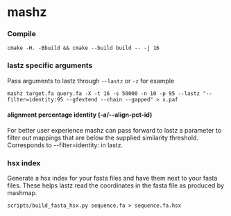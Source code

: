 # mashz

### Compile

```
cmake -H. -Bbuild && cmake --build build -- -j 16
```

### lastz specific arguments

Pass arguments to lastz through `--lastz` or `-z` for example
```
mashz target.fa query.fa -X -t 16 -s 50000 -n 10 -p 95 --lastz "--filter=identity:95 --gfextend --chain --gapped" > x.paf
```

#### alignment percentage identity (-a/--align-pct-id)
For better user experience mashz can pass forward to lastz a parameter to filter out mappings that are below the supplied similarity threshold. 
Corresponds to --filter=identity:<value> in lastz.

### hsx index

Generate a hsx index for your fasta files and have them next to your fasta files.
These helps lastz read the coordinates in the fasta file as produced by mashmap.
```
scripts/build_fasta_hsx.py sequence.fa > sequence.fa.hsx
```
